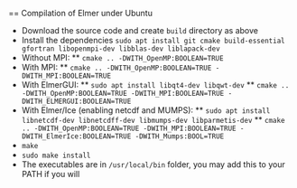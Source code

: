 == Compilation of Elmer under Ubuntu

 * Download the source code and create `build` directory as above
 * Install the dependencies `sudo apt install git cmake build-essential gfortran libopenmpi-dev libblas-dev liblapack-dev`
 * Without MPI:
    ** `cmake .. -DWITH_OpenMP:BOOLEAN=TRUE`
 * With MPI:
    ** `cmake .. -DWITH_OpenMP:BOOLEAN=TRUE -DWITH_MPI:BOOLEAN=TRUE`
 * With ElmerGUI:
    ** `sudo apt install libqt4-dev libqwt-dev`
    ** `cmake .. -DWITH_OpenMP:BOOLEAN=TRUE -DWITH_MPI:BOOLEAN=TRUE -DWITH_ELMERGUI:BOOLEAN=TRUE`
 * With Elmer/Ice (enabling netcdf and MUMPS):
    ** `sudo apt install libnetcdf-dev libnetcdff-dev libmumps-dev libparmetis-dev`
    ** `cmake .. -DWITH_OpenMP:BOOLEAN=TRUE -DWITH_MPI:BOOLEAN=TRUE -DWITH_ElmerIce:BOOLEAN=TRUE -DWITH_Mumps:BOOL=TRUE` 
 * `make`
 * `sudo make install`
 * The executables are in `/usr/local/bin` folder, you may add this to your PATH if you will
